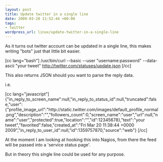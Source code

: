 ```yaml
--- 
layout: post
title: Update twitter in a single line
date: 2009-03-20 11:52:44 +00:00
tags: 
- twitter
wordpress_url: linux/update-twitter-in-a-single-line
---
```

As it turns out twitter account can be updated in a single line, this makes writing "bots" just that little bit easier.

[cc lang="bash"]
/usr/bin/curl --basic --user "username:password" --data-ascii "your tweet" http://twitter.com/statuses/update.json
[/cc]

This also returns JSON should you want to parse the reply data.

i.e.

[cc lang="javascript"]
{"in_reply_to_screen_name":null,"in_reply_to_status_id":null,"truncated":false,"user":{"profile_image_url":"http:\/\/static.twitter.com\/images\/default_profile_normal.png","description":"","followers_count":0,"screen_name":"user","url":null,"name":"user","protected":true,"location":"","id":12345678},"text":"your tweet","favorited":false,"created_at":"Fri Mar 20 11:38:44 +0000 2009","in_reply_to_user_id":null,"id":1359757870,"source":"web"}
[/cc]

At the moment I am looking at hooking this into Nagios, from there the feed will be passed into a 'service status page'.


But in theory this single line could be used for any purpose.

